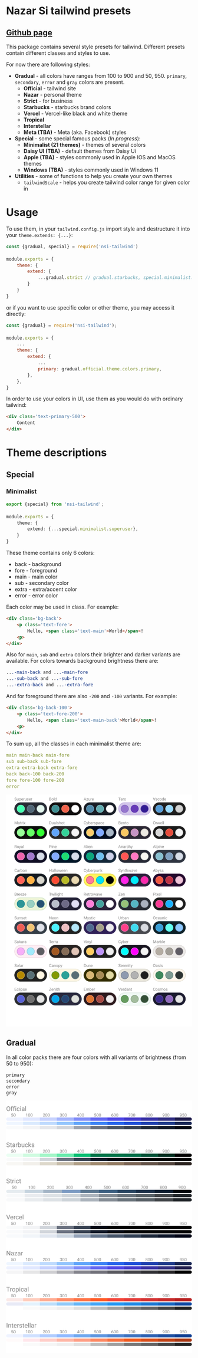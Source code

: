 # Nazar Si tailwind presets
## [Github page](https://github.com/nazar-si/nsi-tailwind)
This package contains several style presets for tailwind. Different presets contain different classes and styles to use.

For now there are following styles:
* **Gradual** - all colors have ranges from 100 to 900 and 50, 950. `primary`, `secondary`, `error` and `gray` colors are present.
  * **Official** - tailwind site
  * **Nazar** - personal theme 
  * **Strict** - for business 
  * **Starbucks** - starbucks brand colors
  * **Vercel** - Vercel-like black and white theme
  * **Tropical** 
  * **Interstellar** 
  * **Meta (TBA)** - Meta (aka. Facebook) styles  
* **Special** - some special famous packs (*In progress*):
  * **Minimalist (21 themes)** - themes of several colors 
  * **Daisy UI (TBA)** - default themes from Daisy Ui
  * **Apple (TBA)** - styles commonly used in Apple IOS and MacOS themes
  * **Windows (TBA)** -  styles commonly used in Windows 11 
* **Utilities** - some of functions to help you create your own themes
  * `tailwindScale` - helps you create tailwind color range for given color in 

# Usage

To use them, in your `tailwind.config.js` import style and destructure it into your `theme.extends: {...}`:
```js
const {gradual, special} = require('nsi-tailwind') 

module.exports = {
    theme: {
        extend: {
            ...gradual.strict // gradual.starbucks, special.minimalist.orwell etc.
        }
    }
} 
```
or if you want to use specific color or other theme, you may access it directly:
```js
const {gradual} = require('nsi-tailwind');

module.exports = {
    ...
    theme: {
        extend: {
            ...
            primary: gradual.official.theme.colors.primary,
        },
    },
} 
```

In order to use your colors in UI, use them as you would do with ordinary tailwind:
```html
<div class='text-primary-500'>
    Content
</div>
```

# Theme descriptions 

## Special 

### Minimalist

```ts
export {special} from 'nsi-tailwind';

module.exports = {
    theme: {
        extend: {...special.minimalist.superuser}, 
    }
}


```
These theme contains only 6 colors:
* back - background 
* fore - foreground
* main - main color 
* sub - secondary color
* extra - extra/accent color
* error - error color

Each color may be used in class. For example:
```html
<div class='bg-back'>
    <p class='text-fore'>
        Hello, <span class='text-main'>World</span>!
    <p>
</div>
```

Also for `main`, `sub` and `extra` colors their brighter and darker variants are available. For colors towards background brightness there are:
```css
...-main-back and ...-main-fore
...-sub-back and ...-sub-fore
...-extra-back and ...-extra-fore
```
And for foreground there are also `-200` and `-100` variants. For example: 
```html
<div class='bg-back-100'>
    <p class='text-fore-200'>
        Hello, <span class='text-main-back'>World</span>!
    <p>
</div>
```
To sum up, all the classes in each minimalist theme are:
```yaml
main main-back main-fore
sub sub-back sub-fore
extra extra-back extra-fore
back back-100 back-200
fore fore-100 fore-200
error
```

![Minimalist palettes](https://github.com/nazar-si/nsi-tailwind/blob/main/release/colorsMinimalist.svg)

## Gradual 
In all color packs there are four colors with all variants of brightness (from 50 to 950):
```
primary
secondary
error
gray
```

![Gradual palettes](https://github.com/nazar-si/nsi-tailwind/blob/main/release/colorsGradual.svg)